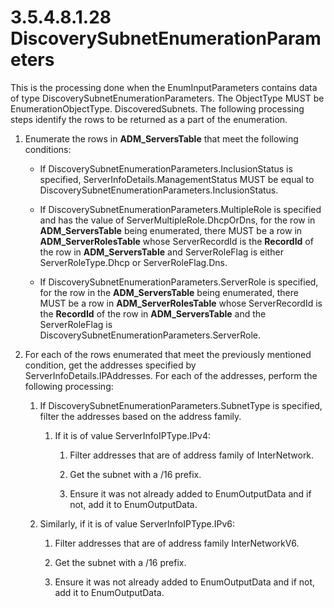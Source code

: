 <html dir="LTR" xmlns:mshelp="http://msdn.microsoft.com/mshelp" xmlns:ddue="http://ddue.schemas.microsoft.com/authoring/2003/5" xmlns:xlink="http://www.w3.org/1999/xlink" xmlns:tool="http://www.microsoft.com/tooltip">
 <body>
 <div id="header">
 <h1 class="heading">3.5.4.8.1.28 DiscoverySubnetEnumerationParameters</h1>
 </div>
 <div id="mainSection">
 <div id="mainBody">
 <div id="allHistory" class="saveHistory"></div>
 <div id="sectionSection0" class="section" name="collapseableSection">
 

<p>This is the processing done when the EnumInputParameters
contains data of type DiscoverySubnetEnumerationParameters. The ObjectType MUST
be EnumerationObjectType. DiscoveredSubnets. The following processing steps
identify the rows to be returned as a part of the enumeration.</p>

<ol><li><p><span> </span>Enumerate the
rows in <b>ADM_ServersTable</b> that meet the following conditions:</p>

<ul><li><p><span><span> </span></span>If
DiscoverySubnetEnumerationParameters.InclusionStatus is specified,
ServerInfoDetails.ManagementStatus MUST be equal to
DiscoverySubnetEnumerationParameters.InclusionStatus.</p>

</li><li><p><span><span> </span></span>If
DiscoverySubnetEnumerationParameters.MultipleRole is specified and has the
value of ServerMultipleRole.DhcpOrDns, for the row in <b>ADM_ServersTable</b>
being enumerated, there MUST be a row in <b>ADM_ServerRolesTable</b> whose
ServerRecordId is the <b>RecordId</b> of the row in <b>ADM_ServersTable</b> and
ServerRoleFlag is either ServerRoleType.Dhcp or ServerRoleFlag.Dns.</p>

</li><li><p><span><span> </span></span>If
DiscoverySubnetEnumerationParameters.ServerRole is specified, for the row in
the <b>ADM_ServersTable</b> being enumerated, there MUST be a row in <b>ADM_ServerRolesTable</b>
whose ServerRecordId is the <b>RecordId</b> of the row in <b>ADM_ServersTable</b>
and the ServerRoleFlag is DiscoverySubnetEnumerationParameters.ServerRole.</p>

</li></ul></li><li><p><span> </span>For each of the
rows enumerated that meet the previously mentioned condition, get the addresses
specified by ServerInfoDetails.IPAddresses. For each of the addresses, perform
the following processing:</p>

<ol><li><p><span> 
</span>If DiscoverySubnetEnumerationParameters.SubnetType is specified, filter
the addresses based on the address family.</p>

<ol><li><p><span> </span>If it is of
value ServerInfoIPType.IPv4: </p>

<ol><li><p><span> </span>Filter addresses
that are of address family of InterNetwork.</p>

</li><li><p><span> </span>Get the subnet
with a /16 prefix.</p>

</li><li><p><span> </span>Ensure it was
not already added to EnumOutputData and if not, add it to EnumOutputData.</p>

</li></ol></li></ol></li><li><p><span> 
</span>Similarly, if it is of value ServerInfoIPType.IPv6: </p>

<ol><li><p><span> </span>Filter addresses
that are of address family InterNetworkV6.</p>

</li><li><p><span> </span>Get the subnet
with a /16 prefix.</p>

</li><li><p><span> </span>Ensure it was
not already added to EnumOutputData and if not, add it to EnumOutputData.</p>

</li></ol></li></ol></li></ol>
 </div>
 </div>
 </div>
 </body>
</html>
